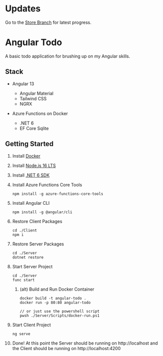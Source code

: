 # Updates

Go to the [Store Branch](https://github.com/kevinchatham/angular-todo/tree/store) for latest progress.

# Angular Todo

A basic todo application for brushing up on my Angular skills.

## Stack

- Angular 13
    - Angular Material
    - Tailwind CSS
    - NGRX

- Azure Functions on Docker
    - .NET 6
    - EF Core Sqlite

## Getting Started

1. Install [Docker](https://docs.docker.com/get-docker/)

2. Install [Node.js 16 LTS](https://nodejs.org/en/download/)

3. Install [.NET 6 SDK](https://nodejs.org/en/download/)


4. Install Azure Functions Core Tools

    ```
    npm install -g azure-functions-core-tools
    ```

5. Install Angular CLI

    ```
    npm install -g @angular/cli
    ```

6. Restore Client Packages

    ```
    cd ./Client
    npm i
    ```

7. Restore Server Packages

    ```
    cd ./Server
    dotnet restore
    ```

8. Start Server Project

    ```
    cd ./Server
    func start
    ```

    1. (alt) Build and Run Docker Container

        ```
        docker build -t angular-todo .
        docker run -p 80:80 angular-todo

        // or just use the powershell script
        pwsh ./Server/Scripts/docker-run.ps1
        ```

9. Start Client Project

    ```
    ng serve
    ```

10. Done! At this point the Server should be running on http://localhost and the Client should be running on http://localhost:4200

